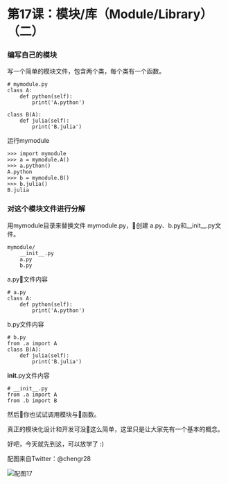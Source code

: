 # 第17课：模块/库（Module/Library）（二）

### 编写自己的模块
写一个简单的模块文件，包含两个类，每个类有一个函数。

```
# mymodule.py
class A:
    def python(self):
        print('A.python')

class B(A):
    def julia(self):
        print('B.julia')
```

运行mymodule

```
>>> import mymodule
>>> a = mymodule.A()
>>> a.python()
A.python
>>> b = mymodule.B()
>>> b.julia()
B.julia
```
### 对这个模块文件进行分解
用mymodule目录来替换文件 mymodule.py，创建 a.py、b.py和__init__.py文件。

```
mymodule/
    __init__.py
    a.py
    b.py
```

a.py文件内容
```
# a.py
class A:
    def python(self):
        print('A.python')
```

b.py文件内容
```
# b.py
from .a import A
class B(A):
    def julia(self):
        print('B.julia') 
```        

__init__.py文件内容
```
# __init__.py
from .a import A
from .b import B
```

然后你也试试调用模块与函数。

真正的模块化设计和开发可没这么简单，这里只是让大家先有一个基本的概念。

好吧，今天就先到这，可以放学了 :)

配图来自Twitter：@chengr28

![配图17](https://wiki.huihoo.com/images/6/68/Devopsgirls17.jpg)


